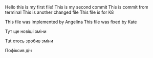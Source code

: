 Hello this is my first file!
This is my second commit
This is commit from terminal
This is another changed file
This file is for K8

This file was implemented by Angelina
This file was fixed by Kate

Тут ще новіші зміни

Tut хтось зробив зміни

Пофіксив діч

